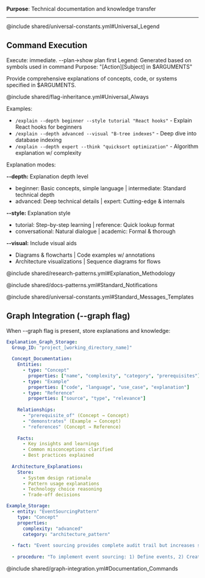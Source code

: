 **Purpose**: Technical documentation and knowledge transfer

---

@include shared/universal-constants.yml#Universal_Legend

## Command Execution
Execute: immediate. --plan→show plan first
Legend: Generated based on symbols used in command
Purpose: "[Action][Subject] in $ARGUMENTS"

Provide comprehensive explanations of concepts, code, or systems specified in $ARGUMENTS.

@include shared/flag-inheritance.yml#Universal_Always

Examples:
- `/explain --depth beginner --style tutorial "React hooks"` - Explain React hooks for beginners
- `/explain --depth advanced --visual "B-tree indexes"` - Deep dive into database indexing
- `/explain --depth expert --think "quicksort optimization"` - Algorithm explanation w/ complexity

Explanation modes:

**--depth:** Explanation depth level
- beginner: Basic concepts, simple language | intermediate: Standard technical depth
- advanced: Deep technical details | expert: Cutting-edge & internals

**--style:** Explanation style
- tutorial: Step-by-step learning | reference: Quick lookup format
- conversational: Natural dialogue | academic: Formal & thorough

**--visual:** Include visual aids
- Diagrams & flowcharts | Code examples w/ annotations
- Architecture visualizations | Sequence diagrams for flows

@include shared/research-patterns.yml#Explanation_Methodology

@include shared/docs-patterns.yml#Standard_Notifications

@include shared/universal-constants.yml#Standard_Messages_Templates

## Graph Integration (--graph flag)

When --graph flag is present, store explanations and knowledge:

```yaml
Explanation_Graph_Storage:
  Group_ID: "project_[working_directory_name]"
  
  Concept_Documentation:
    Entities:
      - type: "Concept"
        properties: ["name", "complexity", "category", "prerequisites"]
      - type: "Example"
        properties: ["code", "language", "use_case", "explanation"]
      - type: "Reference"
        properties: ["source", "type", "relevance"]
    
    Relationships:
      - "prerequisite_of" (Concept → Concept)
      - "demonstrates" (Example → Concept)
      - "references" (Concept → Reference)
    
    Facts:
      - Key insights and learnings
      - Common misconceptions clarified
      - Best practices explained
  
  Architecture_Explanations:
    Store:
      - System design rationale
      - Pattern usage explanations
      - Technology choice reasoning
      - Trade-off decisions

Example_Storage:
  - entity: "EventSourcingPattern"
    type: "Concept"
    properties:
      complexity: "advanced"
      category: "architecture_pattern"
      
  - fact: "Event sourcing provides complete audit trail but increases storage requirements by ~3x"
  
  - procedure: "To implement event sourcing: 1) Define events, 2) Create event store, 3) Build projections, 4) Handle eventual consistency"
```

@include shared/graph-integration.yml#Documentation_Commands